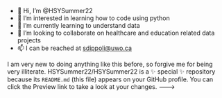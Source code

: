 - 👋 Hi, I’m @HSYSummer22
- 👀 I’m interested in learning how to code using python
- 🌱 I’m currently learning to understand data 
- 💞️ I’m looking to collaborate on healthcare and education related data projects
- 📫 I can be reached at sdippoli@uwo.ca

I am very new to doing anything like this before, so forgive me for being very illiterate.
HSYSummer22/HSYSummer22 is a ✨ special ✨ repository because its `README.md` (this file) appears on your GitHub profile.
You can click the Preview link to take a look at your changes.
--->
